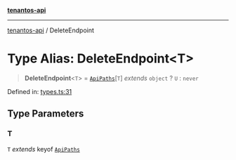 [**tenantos-api**](../README.md)

***

[tenantos-api](../globals.md) / DeleteEndpoint

# Type Alias: DeleteEndpoint\<T\>

> **DeleteEndpoint**\<`T`\> = [`ApiPaths`](ApiPaths.md)\[`T`\] *extends* `object` ? `U` : `never`

Defined in: [types.ts:31](https://github.com/shadmanZero/tenantos-api/blob/b1ba837cafbeb4e057ec12e90b81a7c5ea5b383f/src/types.ts#L31)

## Type Parameters

### T

`T` *extends* keyof [`ApiPaths`](ApiPaths.md)
